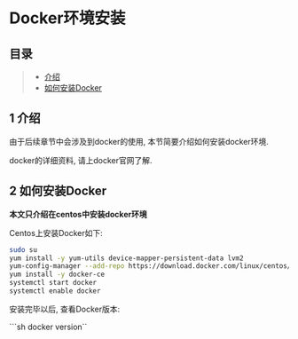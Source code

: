# Docker环境安装

## 目录

> * [介绍](docker-env.md#chapter-1)
> * [如何安装Docker](docker-env.md#chapter-2)

## 1 介绍 <a id="chapter-1"></a>

由于后续章节中会涉及到docker的使用, 本节简要介绍如何安装docker环境.

docker的详细资料, 请上docker官网了解.

## 2 如何安装Docker <a id="chapter-2"></a>

**本文只介绍在centos中安装docker环境**

Centos上安装Docker如下:

```bash
sudo su
yum install -y yum-utils device-mapper-persistent-data lvm2
yum-config-manager --add-repo https://download.docker.com/linux/centos/docker-ce.repo
yum install -y docker-ce 
systemctl start docker
systemctl enable docker
```

安装完毕以后, 查看Docker版本:

```sh docker version``

